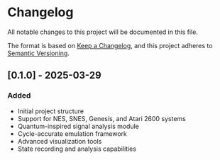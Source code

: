 # Changelog

All notable changes to this project will be documented in this file.

The format is based on [Keep a Changelog](https://keepachangelog.com/en/1.0.0/),
and this project adheres to [Semantic Versioning](https://semver.org/spec/v2.0.0.html).

## [0.1.0] - 2025-03-29

### Added
- Initial project structure
- Support for NES, SNES, Genesis, and Atari 2600 systems
- Quantum-inspired signal analysis module
- Cycle-accurate emulation framework
- Advanced visualization tools
- State recording and analysis capabilities

